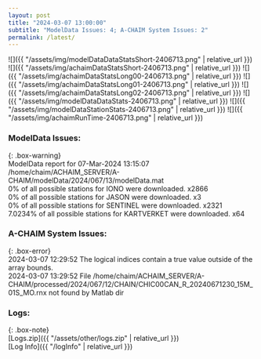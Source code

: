 ```yaml
---
layout: post
title: "2024-03-07 13:00:00"
subtitle: "ModelData Issues: 4; A-CHAIM System Issues: 2"
permalink: /latest/
---
```


![]({{ "/assets/img/modelDataDataStatsShort-2406713.png" | relative_url }})
![]({{ "/assets/img/achaimDataStatsShort-2406713.png" | relative_url }})
![]({{ "/assets/img/achaimDataStatsLong00-2406713.png" | relative_url }})
![]({{ "/assets/img/achaimDataStatsLong01-2406713.png" | relative_url }})
![]({{ "/assets/img/achaimDataStatsLong02-2406713.png" | relative_url }})
![]({{ "/assets/img/modelDataDataStats-2406713.png" | relative_url }})
![]({{ "/assets/img/modelDataStationStats-2406713.png" | relative_url }})
![]({{ "/assets/img/achaimRunTime-2406713.png" | relative_url }})


### ModelData Issues:  
  
{: .box-warning}  
 ModelData report for 07-Mar-2024 13:15:07   
 /home/chaim/ACHAIM_SERVER/A-CHAIM/modelData/2024/067/13/modelData.mat   
 0% of all possible stations for IONO were downloaded. x2866   
 0% of all possible stations for JASON were downloaded. x3   
 0% of all possible stations for SENTINEL were downloaded. x2321   
 7.0234% of all possible stations for KARTVERKET were downloaded. x64   
  
### A-CHAIM System Issues:  
  
{: .box-error}  
2024-03-07 12:29:52 The logical indices contain a true value outside of the array bounds.  
2024-03-07 13:29:52 File /home/chaim/ACHAIM_SERVER/A-CHAIM/processed/2024/067/12/CHAIN/CHIC00CAN_R_20240671230_15M_01S_MO.rnx not found by Matlab dir  

### Logs:  
  
{: .box-note}  
[Logs.zip]({{ "/assets/other/logs.zip" | relative_url }})  
[Log Info]({{ "/logInfo" | relative_url }})  

